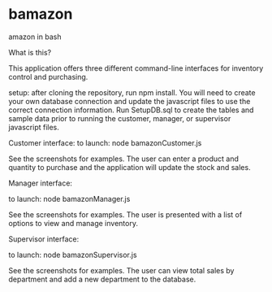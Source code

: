 # bamazon
amazon in bash

What is this?

This application offers three different command-line interfaces for inventory control and purchasing.

setup:
after cloning the repository, run npm install.
You will need to create your own database connection and update the javascript files to use the correct connection information.
Run SetupDB.sql to create the tables and sample data prior to running the customer, manager, or supervisor javascript files.

Customer interface:
to launch:
node bamazonCustomer.js

See the screenshots for examples. The user can enter a product and quantity to purchase and the application will update the stock and sales.

Manager interface:

to launch:
node bamazonManager.js

See the screenshots for examples. The user is presented with a list of options to view and manage inventory.

Supervisor interface:

to launch:
node bamazonSupervisor.js

See the screenshots for examples. The user can view total sales by department and add a new department to the database.
